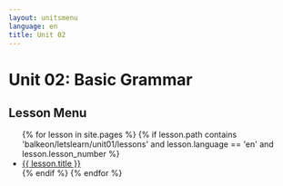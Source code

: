 ```yaml
---
layout: unitsmenu
language: en
title: Unit 02
---
```


# Unit 02: Basic Grammar
## Lesson Menu

<ul>
  {% for lesson in site.pages %}
    {% if lesson.path contains 'balkeon/letslearn/unit01/lessons' and lesson.language == 'en' and lesson.lesson_number %}
      <li><a href="{{ lesson.url }}">{{ lesson.title }}</a></li>
    {% endif %}
  {% endfor %}
</ul>
